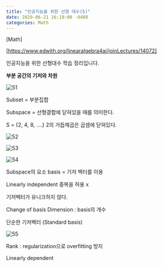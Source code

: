 ```yaml
---
title: "인공지능을 위한 선형 대수(5)"
date: 2020-06-21 16:19:00 -0400
categories: Math
---
```

[Math]

[https://www.edwith.org/linearalgebra4ai/joinLectures/14072] 

인공지능을 위한 선형대수 학습 정리입니다.

**부분 공간의 기저와 차원**

![51](https://user-images.githubusercontent.com/60867950/85219045-5d22e880-b3db-11ea-9e83-7adcf900879d.PNG)

Subset = 부분집합

Subspace = 선형결합에 닫혀있을 때를 의미한다.

S = {2, 4, 8, ….} 2의 거듭제곱은 곱셈에 닫혀있다.

![52](https://user-images.githubusercontent.com/60867950/85219047-601dd900-b3db-11ea-80f1-60a34d21a7b6.PNG)

![53](https://user-images.githubusercontent.com/60867950/85219050-60b66f80-b3db-11ea-8f1a-1d60d7b11a77.PNG)

![54](https://user-images.githubusercontent.com/60867950/85219051-61e79c80-b3db-11ea-94bc-0e5ee88ea01f.PNG)

Subspace의 요소 basis = 기저 벡터를 이용

Linearly independent 중복을 허용 x

기저벡터가 유니크하지 않다.

Change of basis
Dimension : basis의 개수

단순한 기저벡터 (Standard basis)


![55](https://user-images.githubusercontent.com/60867950/85219052-6318c980-b3db-11ea-9cc3-71d015b0ee86.PNG)

Rank : regularization으로 overfitting 방지

Linearly dependent 

